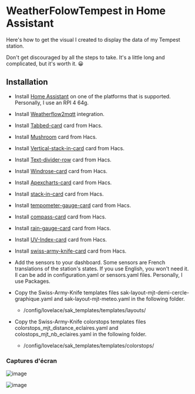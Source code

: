 # WeatherFolowTempest in Home Assistant

Here's how to get the visual I created to display the data of my Tempest station.

Don't get discouraged by all the steps to take. It's a little long and complicated, but it's worth it. 😀

## Installation
 - Install [Home Assistant](https://www.home-assistant.io/installation/) on one of the platforms that is supported. Personally, I use an RPI 4 64g.

 - Install [Weatherflow2mqtt](https://github.com/briis/hass-weatherflow2mqtt) integration.
 - Install [Tabbed-card](https://github.com/kinghat/tabbed-card) card from Hacs.
 - Install [Mushroom](https://github.com/piitaya/lovelace-mushroom) card from Hacs.
 - Install [Vertical-stack-in-card](https://github.com/ofekashery/vertical-stack-in-card) card from Hacs.
 - Install [Text-divider-row](https://github.com/iantrich/text-divider-row) card from Hacs.
 - Install [Windrose-card](https://github.com/aukedejong/lovelace-windrose-card) card from Hacs.
 - Install [Apexcharts-card](https://github.com/RomRider/apexcharts-card) card from Hacs.
 - Install [stack-in-card](https://github.com/custom-cards/stack-in-card) card from Hacs.
 - Install [tempometer-gauge-card](https://github.com/monkey-debugger/lovelace-tempometer-gauge-card) card from Hacs.
 - Install [compass-card](https://github.com/tomvanswam/compass-card) card from Hacs.
 - Install [rain-gauge-card](https://github.com/t1gr0u/rain-gauge-card) card from Hacs.
 - Install [UV-Index-card](https://github.com/t1gr0u/uv-index-card) card from Hacs.
 - Install [swiss-army-knife-card](https://github.com/AmoebeLabs/swiss-army-knife-card/projects?query=is%3Aopen) card from Hacs.
 - Add the sensors to your dashboard. Some sensors are French translations of the station's states. If you use English, you won't need it. Il can be add in configuration.yaml or sensors.yaml files. Personally, I use Packages.
 - Copy the Swiss-Army-Knife templates files sak-layout-mjt-demi-cercle-graphique.yaml and sak-layout-mjt-meteo.yaml in the following folder.
   - /config/lovelace/sak_templates/templates/layouts/
 - Copy the Swiss-Army-Knife colorstops templates files colorstops_mjt_distance_eclaires.yaml and colostops_mjt_nb_eclaires.yaml in the following folder.
   - /config/lovelace/sak_templates/templates/colorstops/

### Captures d'écran

![image](https://github.com/MichelJourdain/WeatherflowTempest/assets/83040228/432eb4b6-8ae8-495a-998a-474c8ed9632b)

![image](https://github.com/MichelJourdain/WeatherflowTempest/assets/83040228/c55bbeda-93c3-48f0-afd6-571350cbe498)
